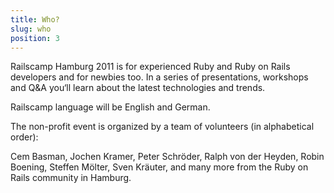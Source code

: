 ```yaml
---
title: Who?
slug: who
position: 3
---
```


Railscamp Hamburg 2011 is for experienced Ruby and Ruby on Rails
developers and for newbies too. In a series of presentations, workshops
and Q&A you‘ll learn about the latest technologies and trends.

Railscamp language will be English and German.

The non-profit event is organized by a team of volunteers (in
alphabetical order):

Cem Basman, Jochen Kramer, Peter Schröder, Ralph von der Heyden, Robin
Boening, Steffen Mölter, Sven Kräuter, and many more from the Ruby on
Rails community in Hamburg.
